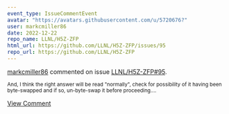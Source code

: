 ```yaml
---
event_type: IssueCommentEvent
avatar: "https://avatars.githubusercontent.com/u/5720676?"
user: markcmiller86
date: 2022-12-22
repo_name: LLNL/H5Z-ZFP
html_url: https://github.com/LLNL/H5Z-ZFP/issues/95
repo_url: https://github.com/LLNL/H5Z-ZFP
---
```


<a href='https://github.com/markcmiller86' target='_blank'>markcmiller86</a> commented on issue <a href='https://github.com/LLNL/H5Z-ZFP/issues/95' target='_blank'>LLNL/H5Z-ZFP#95</a>.

<small>And, I think the right answer will be read "normally", check for possibility of it having been byte-swapped and if so, un-byte-swap it before proceeding....</small>

<a href='https://github.com/LLNL/H5Z-ZFP/issues/95' target='_blank'>View Comment</a>